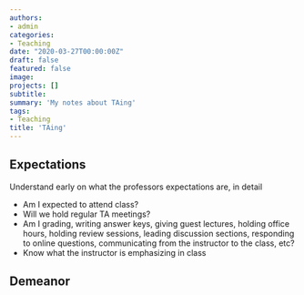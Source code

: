 ```yaml
---
authors:
- admin
categories:
- Teaching
date: "2020-03-27T00:00:00Z"
draft: false
featured: false
image:
projects: []
subtitle: 
summary: 'My notes about TAing'
tags:
- Teaching
title: 'TAing'
---
```


## Expectations ##
Understand early on what the professors expectations are, in detail
- Am I expected to attend class?
- Will we hold regular TA meetings?
- Am I grading, writing answer keys, giving guest lectures, holding office hours, holding review sessions, leading discussion sections, responding to online questions, communicating from the instructor to the class, etc?
- Know what the instructor is emphasizing in class

## Demeanor ##
